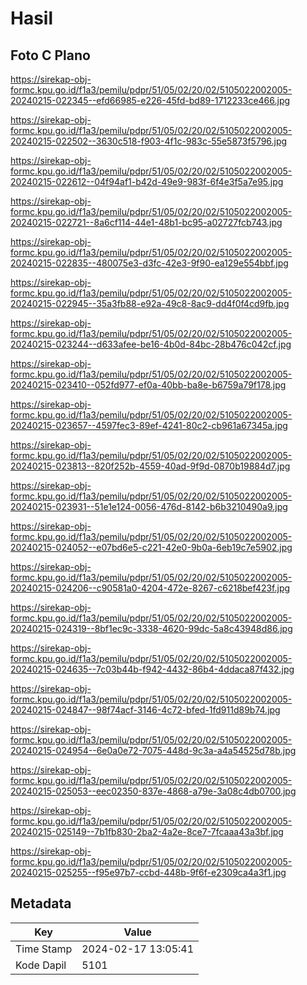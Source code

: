 # Hasil

## Foto C Plano

https://sirekap-obj-formc.kpu.go.id/f1a3/pemilu/pdpr/51/05/02/20/02/5105022002005-20240215-022345--efd66985-e226-45fd-bd89-1712233ce466.jpg

https://sirekap-obj-formc.kpu.go.id/f1a3/pemilu/pdpr/51/05/02/20/02/5105022002005-20240215-022502--3630c518-f903-4f1c-983c-55e5873f5796.jpg

https://sirekap-obj-formc.kpu.go.id/f1a3/pemilu/pdpr/51/05/02/20/02/5105022002005-20240215-022612--04f94af1-b42d-49e9-983f-6f4e3f5a7e95.jpg

https://sirekap-obj-formc.kpu.go.id/f1a3/pemilu/pdpr/51/05/02/20/02/5105022002005-20240215-022721--8a6cf114-44e1-48b1-bc95-a02727fcb743.jpg

https://sirekap-obj-formc.kpu.go.id/f1a3/pemilu/pdpr/51/05/02/20/02/5105022002005-20240215-022835--480075e3-d3fc-42e3-9f90-ea129e554bbf.jpg

https://sirekap-obj-formc.kpu.go.id/f1a3/pemilu/pdpr/51/05/02/20/02/5105022002005-20240215-022945--35a3fb88-e92a-49c8-8ac9-dd4f0f4cd9fb.jpg

https://sirekap-obj-formc.kpu.go.id/f1a3/pemilu/pdpr/51/05/02/20/02/5105022002005-20240215-023244--d633afee-be16-4b0d-84bc-28b476c042cf.jpg

https://sirekap-obj-formc.kpu.go.id/f1a3/pemilu/pdpr/51/05/02/20/02/5105022002005-20240215-023410--052fd977-ef0a-40bb-ba8e-b6759a79f178.jpg

https://sirekap-obj-formc.kpu.go.id/f1a3/pemilu/pdpr/51/05/02/20/02/5105022002005-20240215-023657--4597fec3-89ef-4241-80c2-cb961a67345a.jpg

https://sirekap-obj-formc.kpu.go.id/f1a3/pemilu/pdpr/51/05/02/20/02/5105022002005-20240215-023813--820f252b-4559-40ad-9f9d-0870b19884d7.jpg

https://sirekap-obj-formc.kpu.go.id/f1a3/pemilu/pdpr/51/05/02/20/02/5105022002005-20240215-023931--51e1e124-0056-476d-8142-b6b3210490a9.jpg

https://sirekap-obj-formc.kpu.go.id/f1a3/pemilu/pdpr/51/05/02/20/02/5105022002005-20240215-024052--e07bd6e5-c221-42e0-9b0a-6eb19c7e5902.jpg

https://sirekap-obj-formc.kpu.go.id/f1a3/pemilu/pdpr/51/05/02/20/02/5105022002005-20240215-024206--c90581a0-4204-472e-8267-c6218bef423f.jpg

https://sirekap-obj-formc.kpu.go.id/f1a3/pemilu/pdpr/51/05/02/20/02/5105022002005-20240215-024319--8bf1ec9c-3338-4620-99dc-5a8c43948d86.jpg

https://sirekap-obj-formc.kpu.go.id/f1a3/pemilu/pdpr/51/05/02/20/02/5105022002005-20240215-024635--7c03b44b-f942-4432-86b4-4ddaca87f432.jpg

https://sirekap-obj-formc.kpu.go.id/f1a3/pemilu/pdpr/51/05/02/20/02/5105022002005-20240215-024847--98f74acf-3146-4c72-bfed-1fd911d89b74.jpg

https://sirekap-obj-formc.kpu.go.id/f1a3/pemilu/pdpr/51/05/02/20/02/5105022002005-20240215-024954--6e0a0e72-7075-448d-9c3a-a4a54525d78b.jpg

https://sirekap-obj-formc.kpu.go.id/f1a3/pemilu/pdpr/51/05/02/20/02/5105022002005-20240215-025053--eec02350-837e-4868-a79e-3a08c4db0700.jpg

https://sirekap-obj-formc.kpu.go.id/f1a3/pemilu/pdpr/51/05/02/20/02/5105022002005-20240215-025149--7b1fb830-2ba2-4a2e-8ce7-7fcaaa43a3bf.jpg

https://sirekap-obj-formc.kpu.go.id/f1a3/pemilu/pdpr/51/05/02/20/02/5105022002005-20240215-025255--f95e97b7-ccbd-448b-9f6f-e2309ca4a3f1.jpg


## Metadata

| Key        | Value               |
| ---------- | ------------------- |
| Time Stamp | 2024-02-17 13:05:41 |
| Kode Dapil | 5101                |



